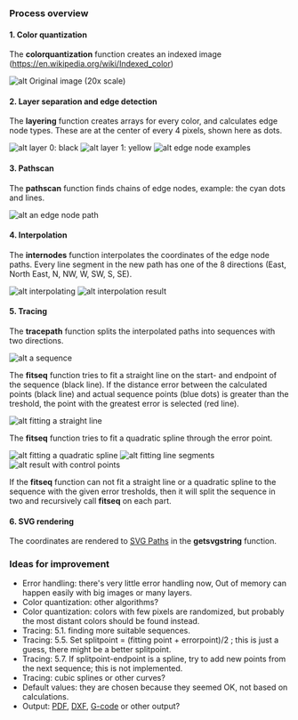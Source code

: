 ### Process overview
#### 1. Color quantization
The **colorquantization** function creates an indexed image (https://en.wikipedia.org/wiki/Indexed_color)

![alt Original image (20x scale)](docimages/s2.png)

#### 2. Layer separation and edge detection
The **layering** function creates arrays for every color, and calculates edge node types. These are at the center of every 4 pixels, shown here as dots.

![alt layer 0: black](docimages/s3.png)
![alt layer 1: yellow](docimages/s4.png)
![alt edge node examples](docimages/s7.png)

#### 3. Pathscan
The **pathscan** function finds chains of edge nodes, example: the cyan dots and lines.

![alt an edge node path](docimages/s8.png)

#### 4. Interpolation
The **internodes** function interpolates the coordinates of the edge node paths. Every line segment in the new path has one of the 8 directions (East, North East, N, NW, W, SW, S, SE).

![alt interpolating](docimages/s9.png)
![alt interpolation result](docimages/s10.png)

#### 5. Tracing
The **tracepath** function splits the interpolated paths into sequences with two directions.

![alt a sequence](docimages/s11.png)

The **fitseq** function tries to fit a straight line on the start- and endpoint of the sequence (black line). If the distance error between the calculated points (black line) and actual sequence points (blue dots) is greater than the treshold, the point with the greatest error is selected (red line).

![alt fitting a straight line](docimages/s12.png)

The **fitseq** function tries to fit a quadratic spline through the error point.

![alt fitting a quadratic spline](docimages/s13.png)
![alt fitting line segments](docimages/s14.png) 
![alt result with control points](docimages/s15.png)

If the **fitseq** function can not fit a straight line or a quadratic spline to the sequence with the given error tresholds, then it will split the sequence in two and recursively call **fitseq** on each part.

#### 6. SVG rendering
The coordinates are rendered to [SVG Paths](https://developer.mozilla.org/en-US/docs/Web/SVG/Tutorial/Paths) in the **getsvgstring** function.

### Ideas for improvement
- Error handling: there's very little error handling now, Out of memory can happen easily with big images or many layers.
- Color quantization: other algorithms?
- Color quantization: colors with few pixels are randomized, but probably the most distant colors should be found instead.
- Tracing: 5.1. finding more suitable sequences.
- Tracing: 5.5. Set splitpoint = (fitting point + errorpoint)/2 ; this is just a guess, there might be a better splitpoint.
- Tracing: 5.7. If splitpoint-endpoint is a spline, try to add new points from the next sequence; this is not implemented.
- Tracing: cubic splines or other curves?
- Default values: they are chosen because they seemed OK, not based on calculations.
- Output: [PDF](https://en.wikipedia.org/wiki/Portable_Document_Format), [DXF](https://en.wikipedia.org/wiki/AutoCAD_DXF),   [G-code](https://en.wikipedia.org/wiki/G-code) or other output?
